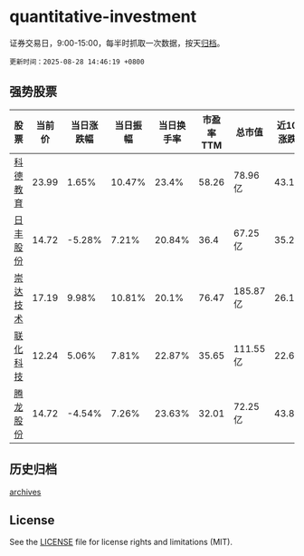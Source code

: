 # quantitative-investment

证券交易日，9:00-15:00，每半时抓取一次数据，按天[归档](archives)。

`更新时间：2025-08-28 14:46:19 +0800`

## 强势股票

|股票|当前价|当日涨跌幅|当日振幅|当日换手率|市盈率TTM|总市值|近10日涨跌幅|
|----|----|----|----|----|----|----|----|
|[科德教育](https://xueqiu.com/S/SZ300192)|23.99|1.65%|10.47%|23.4%|58.26|78.96亿|43.14%|
|[日丰股份](https://xueqiu.com/S/SZ002953)|14.72|-5.28%|7.21%|20.84%|36.4|67.25亿|35.29%|
|[崇达技术](https://xueqiu.com/S/SZ002815)|17.19|9.98%|10.81%|20.1%|76.47|185.87亿|26.12%|
|[联化科技](https://xueqiu.com/S/SZ002250)|12.24|5.06%|7.81%|22.87%|35.65|111.55亿|22.65%|
|[腾龙股份](https://xueqiu.com/S/SH603158)|14.72|-4.54%|7.26%|23.63%|32.01|72.25亿|43.89%|

## 历史归档

[archives](archives)

## License

See the [LICENSE](LICENSE) file for license rights and limitations (MIT).